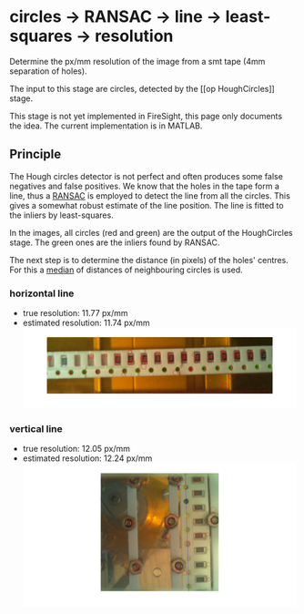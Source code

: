 # circles -> RANSAC -> line -> least-squares -> resolution
Determine the px/mm resolution of the image from a smt tape (4mm separation of holes).

The input to this stage are circles, detected by the [[op HoughCircles]] stage.

This stage is not yet implemented in FireSight, this page only documents the idea. The current implementation is in MATLAB.

## Principle

The Hough circles detector is not perfect and often produces some false negatives and false positives. We know that the holes in the tape form a line, thus a [RANSAC](https://en.wikipedia.org/wiki/RANSAC) is employed to detect the line from all the circles. This gives a somewhat robust estimate of the line position. The line is fitted to the inliers by least-squares.

In the images, all circles (red and green) are the output of the HoughCircles stage. The green ones are the inliers found by RANSAC.

The next step is to determine the distance (in pixels) of the holes' centres. For this a [median](https://en.wikipedia.org/wiki/Median) of distances of neighbouring circles is used.

### horizontal line
* true resolution: 11.77 px/mm
* estimated resolution: 11.74 px/mm
![8mm](img/8mm_line_circles_RANSAC.png)

### vertical line
* true resolution: 12.05 px/mm
* estimated resolution: 12.24 px/mm
![8mm vertical](img/8mm-vert_line_circles_RANSAC.png)